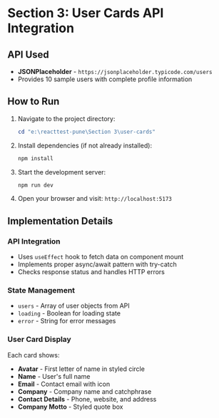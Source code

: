 # Section 3: User Cards API Integration

## API Used

- **JSONPlaceholder** - `https://jsonplaceholder.typicode.com/users`
- Provides 10 sample users with complete profile information

## How to Run

1. Navigate to the project directory:

   ```powershell
   cd "e:\reacttest-pune\Section 3\user-cards"
   ```

2. Install dependencies (if not already installed):

   ```powershell
   npm install
   ```

3. Start the development server:

   ```powershell
   npm run dev
   ```

4. Open your browser and visit: `http://localhost:5173`

## Implementation Details

### API Integration

- Uses `useEffect` hook to fetch data on component mount
- Implements proper async/await pattern with try-catch
- Checks response status and handles HTTP errors

### State Management

- `users` - Array of user objects from API
- `loading` - Boolean for loading state
- `error` - String for error messages

### User Card Display

Each card shows:

- **Avatar** - First letter of name in styled circle
- **Name** - User's full name
- **Email** - Contact email with icon
- **Company** - Company name and catchphrase
- **Contact Details** - Phone, website, and address
- **Company Motto** - Styled quote box

